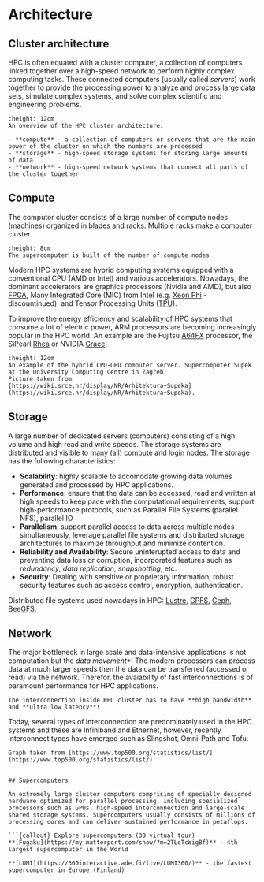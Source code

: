 # Architecture

## Cluster architecture

HPC is often equated with a cluster computer, a collection of computers linked together over a high-speed network to perform highly complex computing tasks. These connected computers (usually called *servers*) work together to provide the processing power to analyze and process large data sets, simulate complex systems, and solve complex scientific and engineering problems.


```{figure} ../img/architecture-shematic.png
:height: 12cm
An overview of the HPC cluster architecture.
```

```{callout} The main components of the HPC cluster
- **compute** - a collection of computers or servers that are the main power of the cluster on which the numbers are processed
- **storage** - high-speed storage systems for storing large amounts of data
- **network** - high-speed network systems that connect all parts of the cluster together
```

<!--
```{figure} ../img/architecture-Raj.png
An overview of the HPC cluster architecture on the example the Raj HPC system at Marquette University.
Figure taken from [https://www.marquette.edu/high-performance-computing/architecture.php](https://www.marquette.edu/high-performance-computing/architecture.php)
```
-->



## Compute

The computer cluster consists of a large number of compute nodes (machines) organized in blades and racks. Multiple racks make a computer cluster.

```{figure} ../img/hpc-architecture.png
:height: 8cm
The supercomputer is built of the number of compute nodes
```

Modern HPC systems are hybrid computing systems equipped with a conventional CPU (AMD or Intel) and various accelerators. Nowadays, the dominant accelerators are graphics processors (Nvidia and AMD), but also [FPGA](https://simple.wikipedia.org/wiki/Field-programmable_gate_array), Many Integrated Core (MIC) from Intel (e.g. [Xeon Phi](https://en.wikipedia.org/wiki/Xeon_Phi) - discountinued), and Tensor Processing Units ([TPU](https://en.wikipedia.org/wiki/Tensor_Processing_Unit)).

To improve the energy efficiency and scalability of HPC systems that consume a lot of electric power, ARM processors are becoming increasingly popular in the HPC world. An example are the Fujitsu [A64FX](https://www.fujitsu.com/global/products/computing/servers/supercomputer/a64fx/) processor, the SiPearl [Rhea](https://sipearl.com/en) or NVIDIA [Grace](https://developer.nvidia.com/blog/nvidia-grace-cpu-superchip-architecture-in-depth/).

```{figure} ../img/supek-gpu-server.png
:height: 12cm
An example of the hybrid CPU-GPU computer server. Supercomputer Supek at the University Computing Centre in Zagreb.
Picture taken from [https://wiki.srce.hr/display/NR/Arhitektura+Supeka](https://wiki.srce.hr/display/NR/Arhitektura+Supeka).
```

## Storage

A large number of dedicated servers (computers) consisting of a high volume and high read and write speeds. The storage systems are distributed and visible to many (all) compute and login nodes. 
The storage has the following characteristics:
- **Scalability**: highly scalable to accomodate growing data volumes generated and processed by HPC applications.
- **Performance**: ensure that the data can be accessed, read and written at high speeds to keep pace with the computational requirements, support high-performance protocols, such as Parallel File Systems (parallel NFS), parallel IO
- **Parallelism**: support parallel access to data across multiple nodes simultaneously, leverage parallel file systems and distributed storage architectures to maximize throughput and minimize contention.
- **Reliability and Availability**: Secure uninterupted access to data and preventing data loss or corruption, incorporated features such as *redundancy*, *data replication*, *snapshotting*, etc.
- **Security**: Dealing with sensitive or proprietary information, robust security features such as access control, encryption, authentication.

Distributed file systems used nowadays in HPC: [Lustre](https://www.lustre.org/), [GPFS](https://www.ibm.com/docs/en/gpfs/4.1.0.4?topic=guide-introducing-general-parallel-file-s), [Ceph](https://docs.ceph.com/en/latest/start/intro/), [BeeGFS](https://www.beegfs.io/c/).

## Network

The major bottleneck in large scale and data-intensive applications is not computation but the *data movement**! The modern processors can process data at much larger speeds then the data can be transferred (accessed or read) via the network. Therefor, the avaiability of fast interconnections is of paramount performance for HPC applications. 

```{callout} HPC network   
The interconnection inside HPC cluster has to have **high bandwidth** and **ultra low latency**!
```

Today, several types of interconnection are predominately used in the HPC systems and these are Infiniband and Ethernet, however, recently interconnect types have emerged such as Slingshot, Omni-Path and Tofu.

```{figure} ../img/interconnect-system-share.png
Graph taken from [https://www.top500.org/statistics/list/](https://www.top500.org/statistics/list/)


## Supercomputers

An extremely large cluster computers comprising of specially designed hardware optimized for parallel processing, including specialized processors such as GPUs, high-speed interconnection and large-scale shared storage systems. Supercomputers usually consists of millions of processing cores and can deliver sustained performance in petaflops.

```{callout} Explore supercomputers (3D virtual tour)
**[Fugaku](https://my.matterport.com/show/?m=2TLoTcWigBf)** - 4th largest supercomputer in the World

**[LUMI](https://360interactive.ade.fi/live/LUMI360/)** - the fastest supercomputer in Europe (Finland)
```

<!--
## Types of HPC architecture

## Basic concepts

### Distributed memory system

### Shared memory system

### Bandwidth

### Latency
-->